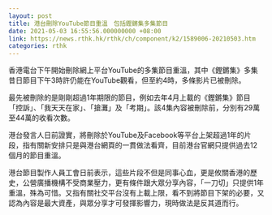 ```yaml
---
layout: post
title: 港台刪除YouTube節目重溫　包括鏗鏘集多集節目
date: 2021-05-03 16:55:56.000000000 +08:00
link: https://news.rthk.hk/rthk/ch/component/k2/1589006-20210503.htm
categories: rthk
---
```


香港電台下午開始刪除網上平台YouTube的多集節目重溫，其中《鏗鏘集》多集昔日節目下午3時許仍能在YouTube觀看，但至約4時，多條影片已被刪除。

最先被刪除的是剛剛超過1年期限的節目，例如去年4月上載的《鏗鏘集》節目「控訴」、「我天天在家」、「搶灘」及「考期」。該4集內容被刪除前，分別有29萬至44萬的收看次數。

港台發言人日前證實，將刪除於YouTube及Facebook等平台上架超過1年的片段，指有關新安排只是與港台網頁的一貫做法看齊，目前港台官網只提供過去12個月的節目重溫。 

港台節目製作人員工會日前表示，這些片段不但是同事心血，更是攸關香港的歷史，公營廣播機構不受商業壓力，更有條件跟大眾分享內容，「一刀切」只提供1年重溫，殊為可惜。又指有關社交平台沒有上載上限，看不到將節目下架的必要，又認為內容是最大資產，與眾分享才可發揮影響力，現時做法是反其道而行。
